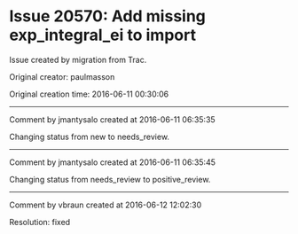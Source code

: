 # Issue 20570: Add missing exp_integral_ei to import

Issue created by migration from Trac.

Original creator: paulmasson

Original creation time: 2016-06-11 00:30:06




---

Comment by jmantysalo created at 2016-06-11 06:35:35

Changing status from new to needs_review.


---

Comment by jmantysalo created at 2016-06-11 06:35:45

Changing status from needs_review to positive_review.


---

Comment by vbraun created at 2016-06-12 12:02:30

Resolution: fixed
